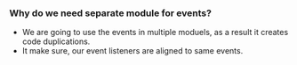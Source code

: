 ### Why do we need separate module for events?

- We are going to use the events in multiple moduels, as a result it creates code duplications.
- It make sure, our event listeners are aligned to same events.
